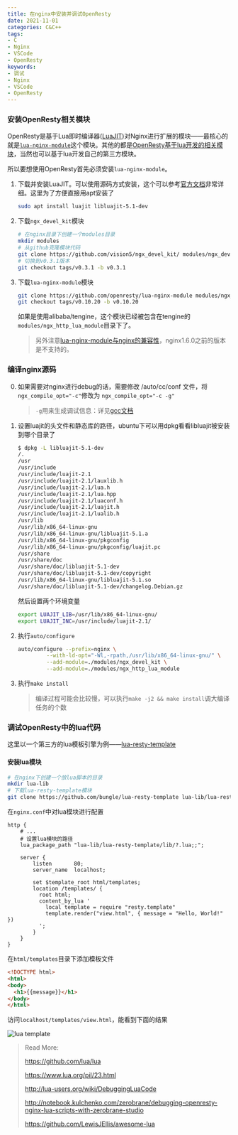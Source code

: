 ```yaml
---
title: 在nginx中安装并调试OpenResty
date: 2021-11-01
categories: C&C++
tags: 
- C
- Nginx
- VSCode
- OpenResty
keywords:
- 调试
- Nginx
- VSCode
- OpenResty
---
```


### 安装OpenResty相关模块

OpenResty是基于Lua即时编译器([LuaJIT](https://github.com/LuaJIT/LuaJIT))对Nginx进行扩展的模块——最核心的就是[`lua-nginx-module`](https://github.com/openresty/lua-nginx-module)这个模块。其他的都是[OpenResty基于lua开发的相关模块](https://github.com/bungle/awesome-resty)，当然也可以基于lua开发自己的第三方模块。

所以要想使用OpenResty首先必须安装`lua-nginx-module`。

1. 下载并安装LuaJIT。可以使用源码方式安装，这个可以参考[官方文档](https://luajit.org/install.html)非常详细。这里为了方便直接用apt安装了

   ```bash
   sudo apt install luajit libluajit-5.1-dev
   ```

2. 下载`ngx_devel_kit`模块

   ```bash
   # 在nginx目录下创建一个modules目录
   mkdir modules
   # 从github克隆模块代码
   git clone https://github.com/vision5/ngx_devel_kit/ modules/ngx_devel_kit
   # 切换到v0.3.1版本
   git checkout tags/v0.3.1 -b v0.3.1
   ```

3. 下载`lua-nginx-module`模块

   ```bash
   git clone https://github.com/openresty/lua-nginx-module modules/ngx_http_lua_module
   git checkout tags/v0.10.20 -b v0.10.20
   ```

   如果是使用alibaba/tengine，这个模块已经被包含在tengine的`modules/ngx_http_lua_module`目录下了。

   > 另外注意[lua-nginx-module与nginx的兼容性](https://github.com/openresty/lua-nginx-module#nginx-compatibility)，nginx1.6.0之前的版本是不支持的。

### 编译nginx源码

0. 如果需要对nginx进行debug的话，需要修改 /auto/cc/conf 文件，将`ngx_compile_opt="-c"`修改为 `ngx_compile_opt="-c -g"`

   > `-g`用来生成调试信息：详见[gcc文档](https://gcc.gnu.org/onlinedocs/gcc/Debugging-Options.html)

1. 设置luajit的头文件和静态库的路径，ubuntu下可以用dpkg看看libluajit被安装到哪个目录了

   ```bash
   $ dpkg -L libluajit-5.1-dev
   /.
   /usr
   /usr/include
   /usr/include/luajit-2.1
   /usr/include/luajit-2.1/lauxlib.h
   /usr/include/luajit-2.1/lua.h
   /usr/include/luajit-2.1/lua.hpp
   /usr/include/luajit-2.1/luaconf.h
   /usr/include/luajit-2.1/luajit.h
   /usr/include/luajit-2.1/lualib.h
   /usr/lib
   /usr/lib/x86_64-linux-gnu
   /usr/lib/x86_64-linux-gnu/libluajit-5.1.a
   /usr/lib/x86_64-linux-gnu/pkgconfig
   /usr/lib/x86_64-linux-gnu/pkgconfig/luajit.pc
   /usr/share
   /usr/share/doc
   /usr/share/doc/libluajit-5.1-dev
   /usr/share/doc/libluajit-5.1-dev/copyright
   /usr/lib/x86_64-linux-gnu/libluajit-5.1.so
   /usr/share/doc/libluajit-5.1-dev/changelog.Debian.gz
   ```

   然后设置两个环境变量

   ```bash
   export LUAJIT_LIB=/usr/lib/x86_64-linux-gnu/
   export LUAJIT_INC=/usr/include/luajit-2.1/
   ```

2. 执行`auto/configure`

   ```bash
   auto/configure --prefix=nginx \
            --with-ld-opt="-Wl,-rpath,/usr/lib/x86_64-linux-gnu/" \
            --add-module=./modules/ngx_devel_kit \
            --add-module=./modules/ngx_http_lua_module
   ```

3. 执行`make install`

   > 编译过程可能会比较慢，可以执行`make -j2 && make install`调大编译任务的个数

### 调试OpenResty中的lua代码

这里以一个第三方的lua模板引擎为例——[lua-resty-template](https://github.com/bungle/lua-resty-template)

#### 安装lua模块

```bash
# 在nginx下创建一个放lua脚本的目录
mkdir lua-lib
# 下载lua-resty-template模块
git clone https://github.com/bungle/lua-resty-template lua-lib/lua-resty-template
```

在`nginx.conf`中对lua模块进行配置

```nginx
http {
    # ...
    # 设置lua模块的路径
    lua_package_path "lua-lib/lua-resty-template/lib/?.lua;;";
    
    server {
        listen       80;
        server_name  localhost;
        
        set $template_root html/templates;
        location /templates/ {
          root html;
          content_by_lua '
            local template = require "resty.template"
            template.render("view.html", { message = "Hello, World!" })
          ';      
    	}
    }
}
```

在`html/templates`目录下添加模板文件

```html
<!DOCTYPE html>
<html>
<body>
  <h1>{{message}}</h1>
</body>
</html>
```

访问`localhost/templates/view.html`，能看到下面的结果

![lua template](https://s.pc.qq.com/tousu/img/20211101/1341156_1635761461.jpg)

> Read More:
>
> https://github.com/lua/lua
>
> https://www.lua.org/pil/23.html
>
> http://lua-users.org/wiki/DebuggingLuaCode
>
> http://notebook.kulchenko.com/zerobrane/debugging-openresty-nginx-lua-scripts-with-zerobrane-studio
>
> https://github.com/LewisJEllis/awesome-lua

